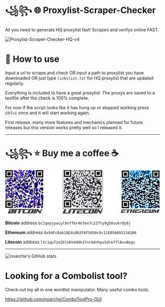 # ꧁꧂ 🌐 Proxylist-Scraper-Checker

All you need to generate HQ proxylist fast! Scrapes and verifys online FAST.



![Proxylist-Scraper-Checker-HQ-v4](https://github.com/user-attachments/assets/0a2bf13c-70a2-4927-bb4f-e786d8264136)


# 📌 How to use

Input a url to scrape and check OR input a path to proxylist you have downloaded OR just type `linkslist.txt` for HQ proxylist that are updated regularly.

Everything is included to have a great proxylist. The proxys are saved to a textfile after the check is 100% complete. 

For now if the script looks like it has hung up or stopped working press ctrl+c once and it will start working again. 

First release, many more features and mechanics planned for future releases but this version works pretty well so I released it. 

-------------------------------------------------------------------

# ꧁꧂ ⭐ Buy me a coffee ☕

![qrCode](https://raw.githubusercontent.com/noarche/cd-ripper/main/unrelated-ignore/CryptoQRcodes.png)

**Bitcoin** address `bc1qnpjpacyl9sff6r4kfmn7c227ty9g50suhr0y9j`


**Ethereum** address `0x94FcBab18E4c0b2FAf5050c0c11E056893134266`


**Litecoin** address `ltc1qu7ze2hlnkh440k37nrm4nhpv2dre7fl8xu0egx`



-------------------------------------------------------------------

![noarche's GitHub stats](https://github-readme-stats.vercel.app/api?username=noarche&show_icons=true&theme=transparent)

# Looking for a Combolist tool?

Check out my all in one wordlist manipulator. Many useful combo tools. 

https://github.com/noarche/ComboToolPro-GUI
